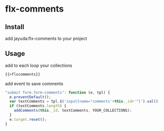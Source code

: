 # flx-comments

## Install
add jayuda:flx-comments to your project

## Usage
add to each loop your collections
```html
{{>flxcomments}}
```

add event to save comments
```javascript
"submit form.form-comments": function (e, tpl) {
  e.preventDefault();
  var textComments = tpl.$('input[name="comments'+this._id+'"]').val();
  if (textComments.length) {
    addComments(this._id, textComments, YOUR_COLLECTIONS);
  }
  e.target.reset();
}
```
